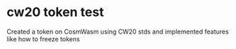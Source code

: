 # cw20 token test

Created a token on CosmWasm using CW20 stds and implemented features like how to freeze tokens
